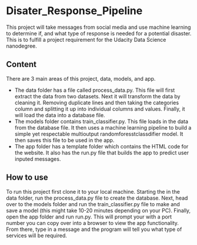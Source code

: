 # Disater_Response_Pipeline
This project will take messages from social media and use machine learning to determine if, and what type of response is needed for a potential disaster. This is to fulfill a project requirement for the Udacity Data Science nanodegree.

## Content
There are 3 main areas of this project, data, models, and app. 
- The data folder has a file called process_data.py. This file will first extract the data from two datasets. Next it will transform the data by cleaning it. Removing duplicate lines and then taking the categories column and splitting it up into individual columns and values. Finally, it will load the data into a database file. 
- The models folder contains train_classifier.py. This file loads in the data from the database file. It then uses a machine learning pipeline to build a simple yet respectable multioutput randomforesstclassdifier model. It then saves this file to be used in the app. 
- The app folder has a template folder which contains the HTML code for the website. It also has the run.py file that builds the app to predict user inputed messages. 

## How to use
To run this project first clone it to your local machine. Starting the in the data folder, run the process_data.py file to create the database. Next, head over to the models folder and run the train_classifier.py file to make and save a model (this might take 10-20 minutes depending on your PC). Finally, open the app folder and run run.py. This will prompt your with a port number you can copy over into a browser to view the app functionality. From there, type in a message and the program will tell you what type of services will be required. 

